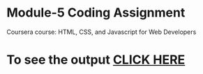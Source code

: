 
# Module-5 Coding Assignment

Coursera course: HTML, CSS, and Javascript for Web Developers

# To see the output [CLICK HERE](https://hrushi4.github.io/coursera_assignments/assignment/module5/index.html)

